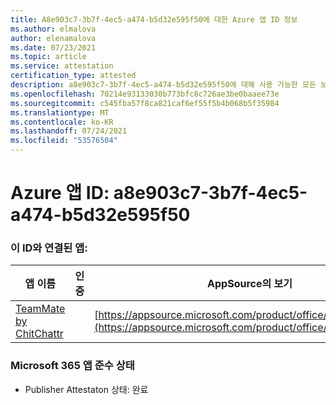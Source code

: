 ```yaml
---
title: A8e903c7-3b7f-4ec5-a474-b5d32e595f50에 대한 Azure 앱 ID 정보
ms.author: elmalova
author: elenamalova
ms.date: 07/23/2021
ms.topic: article
ms.service: attestation
certification_type: attested
description: a8e903c7-3b7f-4ec5-a474-b5d32e595f50에 대해 사용 가능한 모든 보안 및 규정 준수 정보입니다.
ms.openlocfilehash: 70214e93133030b773bfc8c726ae3be0baaee73e
ms.sourcegitcommit: c545fba57f8ca821caf6ef55f5b4b068b5f35984
ms.translationtype: MT
ms.contentlocale: ko-KR
ms.lasthandoff: 07/24/2021
ms.locfileid: "53576504"
---
```

# <a name="azure-app-id-a8e903c7-3b7f-4ec5-a474-b5d32e595f50"></a>Azure 앱 ID: a8e903c7-3b7f-4ec5-a474-b5d32e595f50


### <a name="apps-associated-with-this-id"></a>이 ID와 연결된 앱:
| **앱 이름** | **인증** | **AppSource의 보기** |
|--------------|---------------|-----------------------|
| [TeamMate by ChitChattr](https://docs.microsoft.com/microsoft-365-app-certification/forward/WA200002530) |  | [https://appsource.microsoft.com/product/office/WA200002530](https://appsource.microsoft.com/product/office/WA200002530) |

### <a name="microsoft-365-app-compliance-status"></a>Microsoft 365 앱 준수 상태
- Publisher Attestaton 상태: 완료
